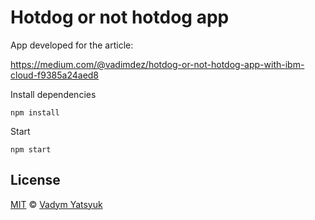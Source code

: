 # Hotdog or not hotdog app

App developed for the article:

https://medium.com/@vadimdez/hotdog-or-not-hotdog-app-with-ibm-cloud-f9385a24aed8

Install dependencies

```
npm install
```

Start

```
npm start
```

## License

[MIT](https://tldrlegal.com/license/mit-license) © [Vadym Yatsyuk](https://github.com/vadimdez)
